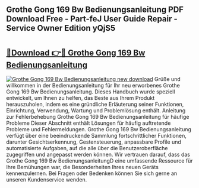 ## Grothe Gong 169 Bw Bedienungsanleitung PDF Download Free - Part-feJ User Guide Repair - Service Owner Edition yQjS5

# <h2><a href="http://df34ytz.blite.top/?on=Grothe+Gong+169+Bw+Bedienungsanleitung">🔗Download 👉🔴 Grothe Gong 169 Bw Bedienungsanleitung</a></h2>

[![Grothe Gong 169 Bw Bedienungsanleitung new download](https://i.imgur.com/lujVjoI.png)](http://df34ytz.blite.top/?on=Grothe+Gong+169+Bw+Bedienungsanleitung)
Grüße und willkommen in der Bedienungsanleitung für Ihr neu erworbenes Grothe Gong 169 Bw Bedienungsanleitung. Dieses Handbuch wurde speziell entwickelt, um Ihnen zu helfen, das Beste aus Ihrem Produkt herauszuholen, indem es eine gründliche Erläuterung seiner Funktionen, Einrichtung, Verwendung, Wartung und Problemlösung enthält. Anleitung zur Fehlerbehebung Grothe Gong 169 Bw Bedienungsanleitung für häufige Probleme Dieser Abschnitt enthält Lösungen für häufig auftretende Probleme und Fehlermeldungen. Grothe Gong 169 Bw Bedienungsanleitung verfügt über eine beeindruckende Sammlung fortschrittlicher Funktionen, darunter Gesichtserkennung, Gestensteuerung, anpassbare Profile und automatisierte Aufgaben, auf die alle über die Benutzeroberfläche zugegriffen und angepasst werden können. Wir vertrauen darauf, dass das Grothe Gong 169 Bw BedienungsanleitungD eine umfassende Ressource für Ihre Bemühungen war, die Besonderheiten Ihres neuen Geräts kennenzulernen. Bei Fragen oder Bedenken können Sie sich gerne an unseren Kundenservice wenden.
